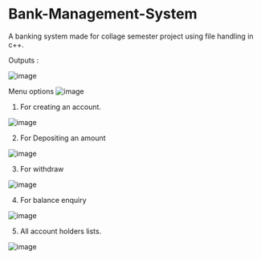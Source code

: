# Bank-Management-System

A banking system made for collage semester project using file handling in c++.

Outputs : 

![image](https://user-images.githubusercontent.com/53302882/165473482-4d14802b-96a3-40eb-8195-2f65a845c495.png)

Menu options
![image](https://user-images.githubusercontent.com/53302882/165473511-e118c830-2f72-42d9-a901-4380adc9d2db.png)

1. For creating an account.

![image](https://user-images.githubusercontent.com/53302882/165473667-5143ca86-08dc-4acf-8dd9-c549de2fe161.png)

2. For Depositing an amount

![image](https://user-images.githubusercontent.com/53302882/165473765-cab82ced-6393-4d03-bd6b-fce2e1e063c1.png)

3. For withdraw

![image](https://user-images.githubusercontent.com/53302882/165473849-4404b630-f09d-4cf0-a181-3cad27d2c482.png)

4. For balance enquiry

![image](https://user-images.githubusercontent.com/53302882/165473922-b7f3813f-f861-481d-9254-72f770396709.png)

5. All account holders lists.

![image](https://user-images.githubusercontent.com/53302882/165473976-30ab6694-24a8-4983-9784-ae7ff3f0f7bb.png)



